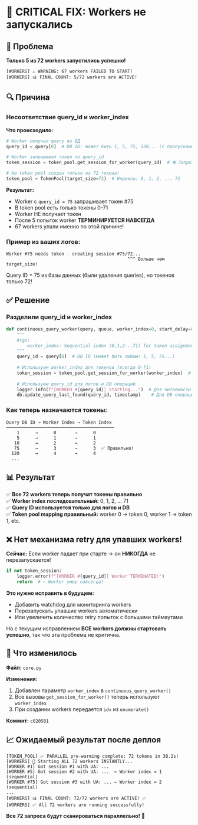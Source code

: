 # 🚨 CRITICAL FIX: Workers не запускались

## 🐛 Проблема

**Только 5 из 72 workers запустились успешно!**

```
[WORKERS] ⚠️ WARNING: 67 workers FAILED TO START!
[WORKERS] 📊 FINAL COUNT: 5/72 workers are ACTIVE!
```

## 🔍 Причина

### Несоответствие query_id и worker_index

**Что происходило:**

```python
# Worker получал query из БД
query_id = query[0]  # DB ID: может быть 1, 5, 75, 120... (с пропусками!)

# Worker запрашивал токен по query_id
token_session = token_pool.get_session_for_worker(query_id)  # ❌ Запрос токена #75!

# Но token pool создан только на 72 токена!
token_pool = TokenPool(target_size=72)  # Индексы: 0, 1, 2, ... 71
```

**Результат:**
- Worker с `query_id = 75` запрашивает токен #75
- В token pool есть только токены 0-71
- Worker НЕ получает токен
- После 5 попыток worker **ТЕРМИНИРУЕТСЯ НАВСЕГДА**
- 67 workers упали именно по этой причине!

### Пример из ваших логов:

```
Worker #75 needs token - creating session #75/72...
                                              ^^^ Больше чем target_size!
```

Query ID = 75 из базы данных (были удаления queries), но токенов только 72!

## ✅ Решение

### Разделили query_id и worker_index

```python
def continuous_query_worker(query, queue, worker_index=0, start_delay=0):
    """
    Args:
        worker_index: Sequential index (0,1,2...71) for token assignment
    """
    query_id = query[0]  # DB ID (может быть любым: 1, 5, 75...)
    
    # Используем worker_index для токенов (всегда 0-71)
    token_session = token_pool.get_session_for_worker(worker_index)  # ✅
    
    # Используем query_id для логов и DB операций
    logger.info(f"[WORKER #{query_id}] Starting...")  # Для читаемости логов
    db.update_query_last_found(query_id, timestamp)    # Для DB операций
```

### Как теперь назначаются токены:

```
Query DB ID → Worker Index → Token Index
─────────────────────────────────────────
    1      →      0       →      0
    5      →      1       →      1
   10      →      2       →      2
   75      →      3       →      3  ✅ Правильно!
  120      →      4       →      4
  ...
```

## 📊 Результат

✅ **Все 72 workers теперь получат токены правильно**  
✅ **Worker index последовательный:** 0, 1, 2, ... 71  
✅ **Query ID используется только для логов и DB**  
✅ **Token pool mapping правильный:** worker 0 → token 0, worker 1 → token 1, etc.  

## ❌ Нет механизма retry для упавших workers!

**Сейчас:** Если worker падает при старте → он **НИКОГДА** не перезапускается!

```python
if not token_session:
    logger.error(f"[WORKER #{query_id}] Worker TERMINATED!")
    return  # ← Worker умер навсегда!
```

**Это нужно исправить в будущем:**
- Добавить watchdog для мониторинга workers
- Перезапускать упавшие workers автоматически
- Или увеличить количество retry попыток с большими таймаутами

Но с текущим исправлением **ВСЕ workers должны стартовать успешно**, так что эта проблема не критична.

## 🚀 Что изменилось

**Файл:** `core.py`

**Изменения:**
1. Добавлен параметр `worker_index` в `continuous_query_worker()`
2. Все вызовы `get_session_for_worker()` теперь используют `worker_index`
3. При создании workers передается `idx` из `enumerate()`

**Коммит:** `c020581`

## 📈 Ожидаемый результат после деплоя

```
[TOKEN_POOL] ✅ PARALLEL pre-warming complete: 72 tokens in 38.2s!
[WORKERS] 🚀 Starting ALL 72 workers INSTANTLY...
[WORKER #1] Got session #1 with UA: ...
[WORKER #5] Got session #2 with UA: ...  ← Worker index = 1 (sequential)
[WORKER #75] Got session #3 with UA: ... ← Worker index = 2 (sequential)
...
[WORKERS] 📊 FINAL COUNT: 72/72 workers are ACTIVE! ✅
[WORKERS] ✅ All 72 workers are running successfully!
```

**Все 72 запроса будут сканироваться параллельно!** 🎉

